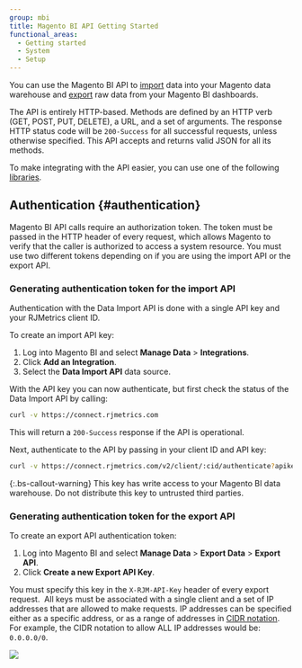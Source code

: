 ```yaml
---
group: mbi
title: Magento BI API Getting Started
functional_areas:
  - Getting started
  - System
  - Setup
---
```


You can use the Magento BI API to [import](../docs/import-api.html) data into your Magento data warehouse and [export](../docs/export-api.html) raw data from your Magento BI dashboards.

The API is entirely HTTP-based. Methods are defined by an HTTP verb (GET, POST, PUT, DELETE), a URL, and a set of arguments. The response HTTP status code will be `200-Success` for all successful requests, unless otherwise specified. This API accepts and returns valid JSON for all its methods.

To make integrating with the API easier, you can use one of the following [libraries](../docs/libraries.html).

## Authentication {#authentication}

Magento BI API calls require an authorization token. The token must be passed in the HTTP header of every request, which allows Magento to verify that the caller is authorized to access a system resource. You must use two different tokens depending on if you are using the import API or the export API.

### Generating authentication token for the import API

Authentication with the Data Import API is done with a single API key and your RJMetrics client ID.

To create an import API key:

1. Log into Magento BI and select __Manage Data__ > __Integrations__.
1. Click __Add an Integration__.
1. Select the **Data Import API** data source.

With the API key you can now authenticate, but first check the status of the Data Import API by calling:

```bash
curl -v https://connect.rjmetrics.com
```

This will return a `200-Success` response if the API is operational.

Next, authenticate to the API by passing in your client ID and API key:

```bash
curl -v https://connect.rjmetrics.com/v2/client/:cid/authenticate?apikey=:apikey
```

{:.bs-callout-warning}
This key has write access to your Magento BI data warehouse. Do not distribute this key to untrusted third parties.

### Generating authentication token for the export API

​To create an export API authentication token:

1. Log into Magento BI and select **Manage Data** > **Export Data** > **Export API**.
1. Click **Create a new Export API Key**.

You must specify this key in the `X-RJM-API-Key` header of every export request.
​
All keys must be associated with a single client and a set of IP addresses that are allowed to make requests. IP addresses can be specified either as a specific address, or as a range of addresses in [CIDR notation](https://en.wikipedia.org/wiki/Classless_Inter-Domain_Routing). For example, the CIDR notation to allow ALL IP addresses would be: `0.0.0.0/0`.

![](../docs/images/mbi-valid-ip-address.png)
